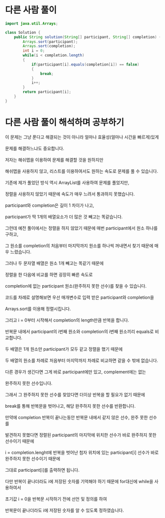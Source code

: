 # 다른 사람 풀이

```java
import java.util.Arrays;

class Solution {
    public String solution(String[] participant, String[] completion) {
        Arrays.sort(participant);
        Arrays.sort(completion);
        int i = 0;
        while(i < completion.length)
        {
            if(participant[i].equals(completion[i]) == false)
            {
                break;
            }
            i++;
        }
        return participant[i];
    }
}
```

# 다른 사람 풀이 해석하며 공부하기

이 문제는 그냥 푼다고 해결되는 것이 아니라 얼마나 효율성(얼마나 시간을 빠르게)있게<br><br>
문제를 해결하느냐도 중요합니다.<br><br>
저자는 해쉬맵을 이용하여 문제를 해결할 것을 원하지만<br><br>
해쉬맵을 사용하지 않고, 리스트를 이용하여서도 원하는 속도로 문제를 풀 수 있습니다.<br><br>
기존에 제가 풀었던 방식 역시 ArrayList를 사용하여 문제를 풀었지만,<br><br>
정렬을 사용하지 않았기 때문에 속도가 매우 느려서 통과하지 못했습니다.<br><br>
participant와 completion은 길이 1 차이가 나고,<br><br>
participant가 딱 1개의 배열요소가 더 많은 것 빼고는 똑같습니다.<br><br>
그런데 예전 풀이에서는 정렬을 하지 않았기 때문에 매번 participant에서 원소 하나를 구하고,<br><br>
그 원소를 completion의 처음부터 마지막까지 원소를 하나씩 꺼내면서 찾기 때문에 매우 느렸습니다.<br><br>
그러나 두 문자열 배열은 원소 1개 빼고는 똑같기 때문에<br><br>
정렬을 한 다음에 비교를 하면 굉장히 빠른 속도로<br><br>
completion에 없는 participant 원소(완주하지 못한 선수)를 찾을 수 있습니다.<br><br>
코드를 차례로 설명해보면 우선 매개변수로 입력 받은 participant와 completion을<br><br>
Arrays.sort를 이용해 정렬시킵니다.<br><br>
그리고 i = 0부터 시작해서 completion의 length만큼 반복을 합니다.<br><br>
반복문 내에서 participant의 i번째 원소와 completion의 i번째 원소끼리 equals로 비교합니다.<br><br>
두 배열은 1개 원소만 participant가 모두 같고 정렬을 했기 때문에<br><br>
두 배열의 원소를 차례로 처음부터 마지막까지 차례로 비교하면 같을 수 밖에 없습니다.<br><br>
다른 경우가 생긴다면 그게 바로 participant에만 있고, complement에는 없는<br><br>
완주하지 못한 선수입니다.<br><br>
그래서 그 완주하지 못한 선수를 찾았다면 더이상 반복을 할 필요가 없기 때문에<br><br>
break를 통해 반복문을 벗어나고, 해당 완주하지 못한 선수를 반환합니다.<br><br>
만약에 completion 반복이 끝나는동안 반복문 내에서 같지 않은 선수, 완주 못한 선수를<br><br>
발견하지 못했다면 정렬된 participant의 마지막에 위치한 선수가 바로 완주하지 못한 선수이기 때문에<br><br>
i = completion.lenght에 반복을 벗어난 첨자 위치에 있는 participant[i] 선수가 바로 완주하지 못한 선수이기 때문에<br><br>
그대로 participant[i]를 출력하면 됩니다.<br><br>
다만 반복이 끝나더라도 i에 저장된 숫자를 기억해야 하기 때문에 for대신에 while을 사용하여서<br><br>
초기값 i = 0을 반복문 시작하기 전에 선언 및 정의를 하여<br><br>
반복문이 끝나더라도 i에 저장된 숫자를 알 수 있도록 정하였습니다.
